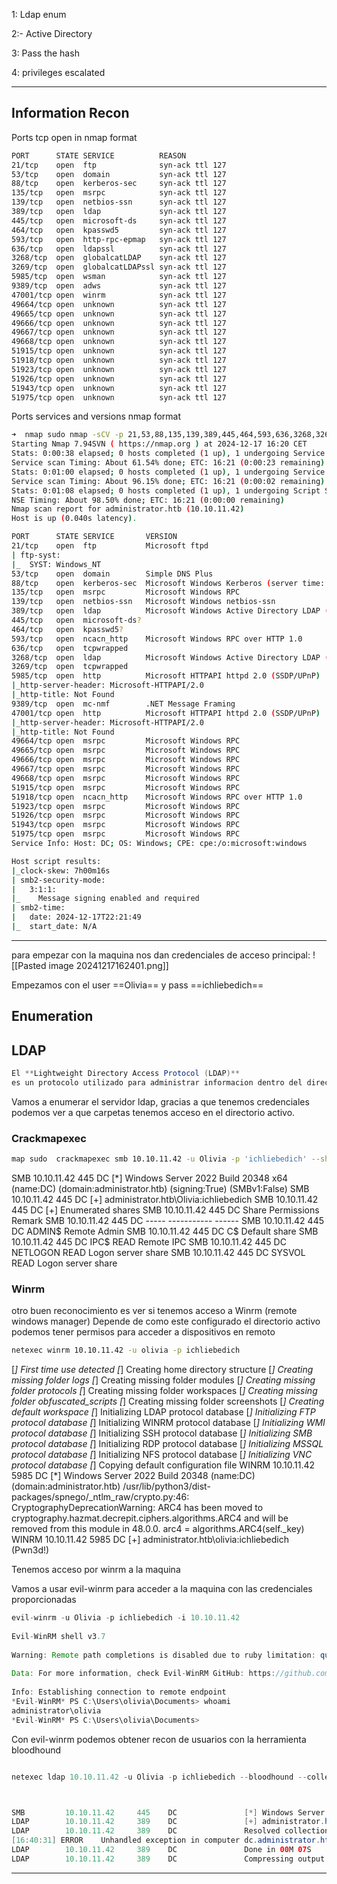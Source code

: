 1: Ldap enum

2:- Active Directory

3: Pass the hash

4: privileges escalated

---
## Information Recon

Ports tcp open in nmap format

```bash
PORT      STATE SERVICE          REASON
21/tcp    open  ftp              syn-ack ttl 127
53/tcp    open  domain           syn-ack ttl 127
88/tcp    open  kerberos-sec     syn-ack ttl 127
135/tcp   open  msrpc            syn-ack ttl 127
139/tcp   open  netbios-ssn      syn-ack ttl 127
389/tcp   open  ldap             syn-ack ttl 127
445/tcp   open  microsoft-ds     syn-ack ttl 127
464/tcp   open  kpasswd5         syn-ack ttl 127
593/tcp   open  http-rpc-epmap   syn-ack ttl 127
636/tcp   open  ldapssl          syn-ack ttl 127
3268/tcp  open  globalcatLDAP    syn-ack ttl 127
3269/tcp  open  globalcatLDAPssl syn-ack ttl 127
5985/tcp  open  wsman            syn-ack ttl 127
9389/tcp  open  adws             syn-ack ttl 127
47001/tcp open  winrm            syn-ack ttl 127
49664/tcp open  unknown          syn-ack ttl 127
49665/tcp open  unknown          syn-ack ttl 127
49666/tcp open  unknown          syn-ack ttl 127
49667/tcp open  unknown          syn-ack ttl 127
49668/tcp open  unknown          syn-ack ttl 127
51915/tcp open  unknown          syn-ack ttl 127
51918/tcp open  unknown          syn-ack ttl 127
51923/tcp open  unknown          syn-ack ttl 127
51926/tcp open  unknown          syn-ack ttl 127
51943/tcp open  unknown          syn-ack ttl 127
51975/tcp open  unknown          syn-ack ttl 127
```

Ports services and versions nmap format

```bash
➜  nmap sudo nmap -sCV -p 21,53,88,135,139,389,445,464,593,636,3268,3269,5985,9389,47001,49664,49665,49666,49667,49668,51915,51918,51923,51926,51943,51975 administrator.htb 
Starting Nmap 7.94SVN ( https://nmap.org ) at 2024-12-17 16:20 CET
Stats: 0:00:38 elapsed; 0 hosts completed (1 up), 1 undergoing Service Scan
Service scan Timing: About 61.54% done; ETC: 16:21 (0:00:23 remaining)
Stats: 0:01:00 elapsed; 0 hosts completed (1 up), 1 undergoing Service Scan
Service scan Timing: About 96.15% done; ETC: 16:21 (0:00:02 remaining)
Stats: 0:01:08 elapsed; 0 hosts completed (1 up), 1 undergoing Script Scan
NSE Timing: About 98.50% done; ETC: 16:21 (0:00:00 remaining)
Nmap scan report for administrator.htb (10.10.11.42)
Host is up (0.040s latency).

PORT      STATE SERVICE       VERSION
21/tcp    open  ftp           Microsoft ftpd
| ftp-syst: 
|_  SYST: Windows_NT
53/tcp    open  domain        Simple DNS Plus
88/tcp    open  kerberos-sec  Microsoft Windows Kerberos (server time: 2024-12-17 22:20:51Z)
135/tcp   open  msrpc         Microsoft Windows RPC
139/tcp   open  netbios-ssn   Microsoft Windows netbios-ssn
389/tcp   open  ldap          Microsoft Windows Active Directory LDAP (Domain: administrator.htb0., Site: Default-First-Site-Name)
445/tcp   open  microsoft-ds?
464/tcp   open  kpasswd5?
593/tcp   open  ncacn_http    Microsoft Windows RPC over HTTP 1.0
636/tcp   open  tcpwrapped
3268/tcp  open  ldap          Microsoft Windows Active Directory LDAP (Domain: administrator.htb0., Site: Default-First-Site-Name)
3269/tcp  open  tcpwrapped
5985/tcp  open  http          Microsoft HTTPAPI httpd 2.0 (SSDP/UPnP)
|_http-server-header: Microsoft-HTTPAPI/2.0
|_http-title: Not Found
9389/tcp  open  mc-nmf        .NET Message Framing
47001/tcp open  http          Microsoft HTTPAPI httpd 2.0 (SSDP/UPnP)
|_http-server-header: Microsoft-HTTPAPI/2.0
|_http-title: Not Found
49664/tcp open  msrpc         Microsoft Windows RPC
49665/tcp open  msrpc         Microsoft Windows RPC
49666/tcp open  msrpc         Microsoft Windows RPC
49667/tcp open  msrpc         Microsoft Windows RPC
49668/tcp open  msrpc         Microsoft Windows RPC
51915/tcp open  msrpc         Microsoft Windows RPC
51918/tcp open  ncacn_http    Microsoft Windows RPC over HTTP 1.0
51923/tcp open  msrpc         Microsoft Windows RPC
51926/tcp open  msrpc         Microsoft Windows RPC
51943/tcp open  msrpc         Microsoft Windows RPC
51975/tcp open  msrpc         Microsoft Windows RPC
Service Info: Host: DC; OS: Windows; CPE: cpe:/o:microsoft:windows

Host script results:
|_clock-skew: 7h00m16s
| smb2-security-mode: 
|   3:1:1: 
|_    Message signing enabled and required
| smb2-time: 
|   date: 2024-12-17T22:21:49
|_  start_date: N/A


```


---
para empezar con la maquina nos dan credenciales de acceso principal:
![[Pasted image 20241217162401.png]]

Empezamos con el user ==Olivia==  y pass ==ichliebedich== 
## Enumeration

## LDAP

```java
El **Lightweight Directory Access Protocol (LDAP)** 
es un protocolo utilizado para administrar informacion dentro del direcotio activo, se usa principalmente para buscar o modificar data dentro del Active Directory.
```

Vamos a enumerar el servidor ldap, gracias a que tenemos credenciales podemos ver a que carpetas tenemos acceso en el directorio activo.

### Crackmapexec

```bash
map sudo  crackmapexec smb 10.10.11.42 -u Olivia -p 'ichliebedich' --shares   
```

SMB         10.10.11.42     445    DC               [*] Windows Server 2022 Build 20348 x64 (name:DC) (domain:administrator.htb) (signing:True) (SMBv1:False)
SMB         10.10.11.42     445    DC               [+] administrator.htb\Olivia:ichliebedich 
SMB         10.10.11.42     445    DC               [+] Enumerated shares
SMB         10.10.11.42     445    DC               Share           Permissions     Remark
SMB         10.10.11.42     445    DC               -----           -----------     ------
SMB         10.10.11.42     445    DC               ADMIN$                          Remote Admin
SMB         10.10.11.42     445    DC               C$                              Default share
SMB         10.10.11.42     445    DC               IPC$            READ            Remote IPC
SMB         10.10.11.42     445    DC               NETLOGON        READ            Logon server share 
SMB         10.10.11.42     445    DC               SYSVOL          READ            Logon server share 

### Winrm
otro buen reconocimiento es ver si tenemos acceso a Winrm (remote windows manager) Depende de como este configurado el directorio activo  podemos tener permisos para acceder a dispositivos en remoto

```bash
netexec winrm 10.10.11.42 -u olivia -p ichliebedich
```

[*] First time use detected
[*] Creating home directory structure
[*] Creating missing folder logs
[*] Creating missing folder modules
[*] Creating missing folder protocols
[*] Creating missing folder workspaces
[*] Creating missing folder obfuscated_scripts
[*] Creating missing folder screenshots
[*] Creating default workspace
[*] Initializing LDAP protocol database
[*] Initializing FTP protocol database
[*] Initializing WINRM protocol database
[*] Initializing WMI protocol database
[*] Initializing SSH protocol database
[*] Initializing SMB protocol database
[*] Initializing RDP protocol database
[*] Initializing MSSQL protocol database
[*] Initializing NFS protocol database
[*] Initializing VNC protocol database
[*] Copying default configuration file
WINRM       10.10.11.42     5985   DC               [*] Windows Server 2022 Build 20348 (name:DC) (domain:administrator.htb)
/usr/lib/python3/dist-packages/spnego/_ntlm_raw/crypto.py:46: CryptographyDeprecationWarning: ARC4 has been moved to cryptography.hazmat.decrepit.ciphers.algorithms.ARC4 and will be removed from this module in 48.0.0.
  arc4 = algorithms.ARC4(self._key)
WINRM       10.10.11.42     5985   DC               [+] administrator.htb\olivia:ichliebedich (Pwn3d!)

Tenemos acceso por winrm a la maquina

Vamos a usar evil-winrm para acceder a la maquina con las credenciales proporcionadas

```java
evil-winrm -u Olivia -p ichliebedich -i 10.10.11.42
                                        
Evil-WinRM shell v3.7
                                        
Warning: Remote path completions is disabled due to ruby limitation: quoting_detection_proc() function is unimplemented on this machine
                                        
Data: For more information, check Evil-WinRM GitHub: https://github.com/Hackplayers/evil-winrm#Remote-path-completion
                                        
Info: Establishing connection to remote endpoint
*Evil-WinRM* PS C:\Users\olivia\Documents> whoami
administrator\olivia
*Evil-WinRM* PS C:\Users\olivia\Documents> 

```

Con evil-winrm podemos obtener recon de usuarios con la herramienta bloodhound
```java

netexec ldap 10.10.11.42 -u Olivia -p ichliebedich --bloodhound --collection All --dns-server 10.10.11.42



SMB         10.10.11.42     445    DC               [*] Windows Server 2022 Build 20348 x64 (name:DC) (domain:administrator.htb) (signing:True) (SMBv1:False)
LDAP        10.10.11.42     389    DC               [+] administrator.htb\Olivia:ichliebedich 
LDAP        10.10.11.42     389    DC               Resolved collection methods: objectprops, trusts, dcom, localadmin, session, psremote, container, group, rdp, acl
[16:40:31] ERROR    Unhandled exception in computer dc.administrator.htb processing: The NETBIOS connection with the remote host timed out.                                                  computers.py:269
LDAP        10.10.11.42     389    DC               Done in 00M 07S
LDAP        10.10.11.42     389    DC               Compressing output into /home/kali/.nxc/logs/DC_10.10.11.42_2024-12-17_164024_bloodhound.zip


```

---

